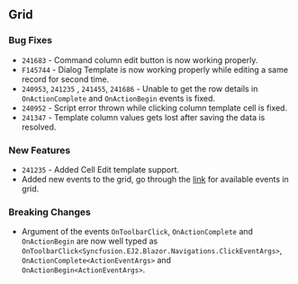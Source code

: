 ## Grid

### Bug Fixes

- `241683` - Command column edit button is now working properly.
- `F145744` - Dialog Template is now working properly while editing a same record for second time.
- `240953`, `241235` , `241455`, `241686` - Unable to get the row details in `OnActionComplete` and `OnActionBegin` events is fixed.
- `240952` - Script error thrown while clicking column template cell is fixed.
- `241347` - Template column values gets lost after saving the data is resolved.

### New Features

- `241235` - Added Cell Edit template support.
- Added new events to the grid, go through the [link](https://ej2.syncfusion.com/aspnet-core-blazor/documentation/grid/events/) for available events in grid.

### Breaking Changes

- Argument of the events `OnToolbarClick`, `OnActionComplete` and `OnActionBegin` are now well typed as  `OnToolbarClick<Syncfusion.EJ2.Blazor.Navigations.ClickEventArgs>`, `OnActionComplete<ActionEventArgs>` and `OnActionBegin<ActionEventArgs>`.
